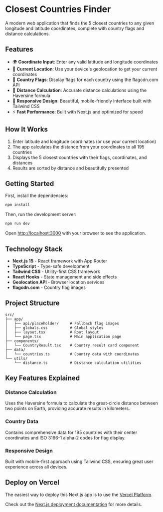 # Closest Countries Finder

A modern web application that finds the 5 closest countries to any given longitude and latitude coordinates, complete with country flags and distance calculations.

## Features

- 🌍 **Coordinate Input**: Enter any valid latitude and longitude coordinates
- 📍 **Current Location**: Use your device's geolocation to get your current coordinates
- 🏁 **Country Flags**: Display flags for each country using the flagcdn.com API
- 📏 **Distance Calculation**: Accurate distance calculations using the Haversine formula
- 📱 **Responsive Design**: Beautiful, mobile-friendly interface built with Tailwind CSS
- ⚡ **Fast Performance**: Built with Next.js and optimized for speed

## How It Works

1. Enter latitude and longitude coordinates (or use your current location)
2. The app calculates the distance from your coordinates to all 195 countries
3. Displays the 5 closest countries with their flags, coordinates, and distances
4. Results are sorted by distance and beautifully presented

## Getting Started

First, install the dependencies:

```bash
npm install
```

Then, run the development server:

```bash
npm run dev
```

Open [http://localhost:3000](http://localhost:3000) with your browser to see the application.

## Technology Stack

- **Next.js 15** - React framework with App Router
- **TypeScript** - Type-safe development
- **Tailwind CSS** - Utility-first CSS framework
- **React Hooks** - State management and side effects
- **Geolocation API** - Browser location services
- **flagcdn.com** - Country flag images

## Project Structure

```
src/
├── app/
│   ├── api/placeholder/     # Fallback flag images
│   ├── globals.css          # Global styles
│   ├── layout.tsx           # Root layout
│   └── page.tsx             # Main application page
├── components/
│   └── CountryResult.tsx    # Country result card component
├── data/
│   └── countries.ts         # Country data with coordinates
└── utils/
    └── distance.ts          # Distance calculation utilities
```

## Key Features Explained

### Distance Calculation
Uses the Haversine formula to calculate the great-circle distance between two points on Earth, providing accurate results in kilometers.

### Country Data
Contains comprehensive data for 195 countries with their center coordinates and ISO 3166-1 alpha-2 codes for flag display.

### Responsive Design
Built with mobile-first approach using Tailwind CSS, ensuring great user experience across all devices.

## Deploy on Vercel

The easiest way to deploy this Next.js app is to use the [Vercel Platform](https://vercel.com/new?utm_medium=default-template&filter=next.js&utm_source=create-next-app&utm_campaign=create-next-app-readme).

Check out the [Next.js deployment documentation](https://nextjs.org/docs/app/building-your-application/deploying) for more details.
